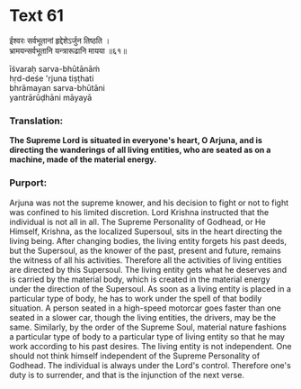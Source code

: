 # Text 61

ईश्वरः सर्वभूतानां हृद्देशेऽर्जुन तिष्ठति ।  
भ्रामयन्सर्वभूतानि यन्त्रारूढानि मायया ॥६१॥

īśvaraḥ sarva-bhūtānāḿ  
hṛd-deśe 'rjuna tiṣṭhati  
bhrāmayan sarva-bhūtāni  
yantrārūḍhāni māyayā



### Translation:

**The Supreme Lord is situated in everyone's heart, O Arjuna, and is directing the wanderings of all living entities, who are seated as on a machine, made of the material energy.**

### Purport:

Arjuna was not the supreme knower, and his decision to fight or not to fight was confined to his limited discretion. Lord Krishna instructed that the individual is not all in all. The Supreme Personality of Godhead, or He Himself, Krishna, as the localized Supersoul, sits in the heart directing the living being. After changing bodies, the living entity forgets his past deeds, but the Supersoul, as the knower of the past, present and future, remains the witness of all his activities. Therefore all the activities of living entities are directed by this Supersoul. The living entity gets what he deserves and is carried by the material body, which is created in the material energy under the direction of the Supersoul. As soon as a living entity is placed in a particular type of body, he has to work under the spell of that bodily situation. A person seated in a high-speed motorcar goes faster than one seated in a slower car, though the living entities, the drivers, may be the same. Similarly, by the order of the Supreme Soul, material nature fashions a particular type of body to a particular type of living entity so that he may work according to his past desires. The living entity is not independent. One should not think himself independent of the Supreme Personality of Godhead. The individual is always under the Lord's control. Therefore one's duty is to surrender, and that is the injunction of the next verse.